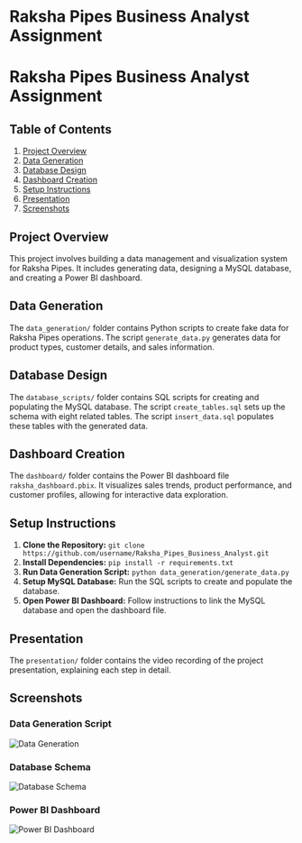 # Raksha Pipes Business Analyst Assignment

# Raksha Pipes Business Analyst Assignment

## Table of Contents
1. [Project Overview](#project-overview)
2. [Data Generation](#data-generation)
3. [Database Design](#database-design)
4. [Dashboard Creation](#dashboard-creation)
5. [Setup Instructions](#setup-instructions)
6. [Presentation](#presentation)
7. [Screenshots](#screenshots)

## Project Overview
This project involves building a data management and visualization system for Raksha Pipes. It includes generating data, designing a MySQL database, and creating a Power BI dashboard.

## Data Generation
The `data_generation/` folder contains Python scripts to create fake data for Raksha Pipes operations. The script `generate_data.py` generates data for product types, customer details, and sales information.

## Database Design
The `database_scripts/` folder contains SQL scripts for creating and populating the MySQL database. The script `create_tables.sql` sets up the schema with eight related tables. The script `insert_data.sql` populates these tables with the generated data.

## Dashboard Creation
The `dashboard/` folder contains the Power BI dashboard file `raksha_dashboard.pbix`. It visualizes sales trends, product performance, and customer profiles, allowing for interactive data exploration.

## Setup Instructions
1. **Clone the Repository:** `git clone https://github.com/username/Raksha_Pipes_Business_Analyst.git`
2. **Install Dependencies:** `pip install -r requirements.txt`
3. **Run Data Generation Script:** `python data_generation/generate_data.py`
4. **Setup MySQL Database:** Run the SQL scripts to create and populate the database.
5. **Open Power BI Dashboard:** Follow instructions to link the MySQL database and open the dashboard file.

## Presentation
The `presentation/` folder contains the video recording of the project presentation, explaining each step in detail.

## Screenshots
### Data Generation Script
![Data Generation](images/data_generation.png)

### Database Schema
![Database Schema](images/database_schema.png)

### Power BI Dashboard
![Power BI Dashboard](images/power_bi_dashboard.png)

